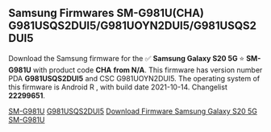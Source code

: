 <h2>Samsung Firmwares SM-G981U(CHA) G981USQS2DUI5/G981UOYN2DUI5/G981USQS2DUI5</h2>
Download the Samsung firmware for the ✅ <strong>Samsung Galaxy S20 5G </strong> ⭐ <strong>SM-G981U</strong> with product code <strong>CHA</strong> <strong> from N/A</strong>. This firmware has version number PDA <strong>G981USQS2DUI5</strong> and CSC G981UOYN2DUI5. The operating system of this firmware is Android R , with build date 2021-10-14. Changelist <strong>22299651</strong>.


[SM-G981U](https://samfirm.shop/samsung/model/SM-G981U)
[G981USQS2DUI5](https://samfirm.shop/samsung/pda/G981USQS2DUI5)
[Download Firmware Samsung Galaxy S20 5G SM-G981U](https://samfirm.shop/samsung/firmware/465190)
